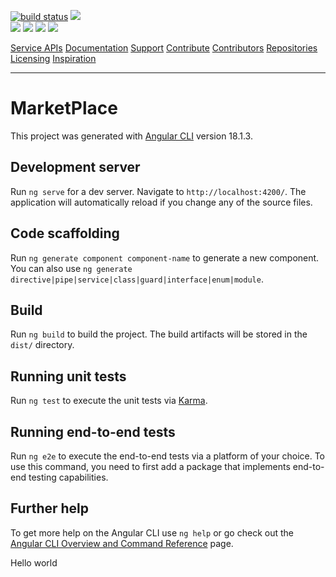 [![build status](https://github.com/coryrylan/angular-github-actions/workflows/Build/badge.svg)](https://github.com/ID24-CMR/market-place/actions) 
<a href="https://github.com/ID24-CMR/market-place/issues" title="Open Issues"><img src="https://img.shields.io/github/issues/ID24-CMR/market-place?style=flat-square "></a>   
   <a href="https://github.com/ID24-CMR/market-place/blob/main/LICENSE" title="License"><img src="https://img.shields.io/github/license/ID24-CMR/market-place?style=flat-square"></a>
  <a href="https://github.com/ID24-CMR/market-place/" title="Languages"><img src="https://img.shields.io/github/languages/count/ID24-CMR/market-place?style=flat-square"></a>
  <a href="https://github.com/ID24-CMR/market-place/" title="Version"><img src="https://img.shields.io/github/package-json/v/ID24-CMR/market-place?style=flat-square"></a>
  <a href="https://github.com/ID24-CMR/market-place/" title="Version"> <img src="https://img.shields.io/github/last-commit/ID24-CMR/market-place/master"></a>
  <p>
	<a href="#service-apis">Service APIs</a>
	<a href="#documentation">Documentation</a>
	<a href="#coding">Support</a>
	<a href="#how-to-contribute">Contribute</a>
	<a href="#contributors">Contributors</a>
	<a href="#repositories">Repositories</a>
	<a href="#liecensing">Licensing</a>
  <a href="#references">Inspiration</a>
</p>

_____________________________________________________________________________________________________________________________________________________________________________________________________________________

# MarketPlace

This project was generated with [Angular CLI](https://github.com/angular/angular-cli) version 18.1.3.

## Development server

Run `ng serve` for a dev server. Navigate to `http://localhost:4200/`. The application will automatically reload if you change any of the source files.

## Code scaffolding

Run `ng generate component component-name` to generate a new component. You can also use `ng generate directive|pipe|service|class|guard|interface|enum|module`.

## Build

Run `ng build` to build the project. The build artifacts will be stored in the `dist/` directory.

## Running unit tests

Run `ng test` to execute the unit tests via [Karma](https://karma-runner.github.io).

## Running end-to-end tests

Run `ng e2e` to execute the end-to-end tests via a platform of your choice. To use this command, you need to first add a package that implements end-to-end testing capabilities.

## Further help

To get more help on the Angular CLI use `ng help` or go check out the [Angular CLI Overview and Command Reference](https://angular.dev/tools/cli) page.

Hello world
